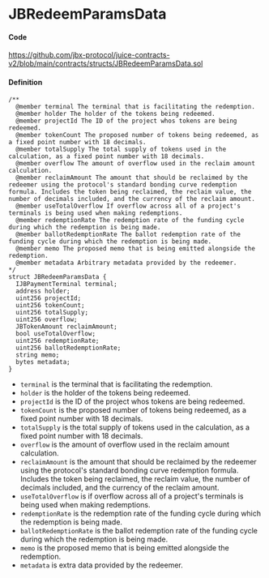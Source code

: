 # JBRedeemParamsData

#### Code

https://github.com/jbx-protocol/juice-contracts-v2/blob/main/contracts/structs/JBRedeemParamsData.sol

#### Definition

```
/** 
  @member terminal The terminal that is facilitating the redemption.
  @member holder The holder of the tokens being redeemed.
  @member projectId The ID of the project whos tokens are being redeemed.
  @member tokenCount The proposed number of tokens being redeemed, as a fixed point number with 18 decimals.
  @member totalSupply The total supply of tokens used in the calculation, as a fixed point number with 18 decimals.
  @member overflow The amount of overflow used in the reclaim amount calculation.
  @member reclaimAmount The amount that should be reclaimed by the redeemer using the protocol's standard bonding curve redemption formula. Includes the token being reclaimed, the reclaim value, the number of decimals included, and the currency of the reclaim amount.
  @member useTotalOverflow If overflow across all of a project's terminals is being used when making redemptions.
  @member redemptionRate The redemption rate of the funding cycle during which the redemption is being made.
  @member ballotRedemptionRate The ballot redemption rate of the funding cycle during which the redemption is being made.
  @member memo The proposed memo that is being emitted alongside the redemption.
  @member metadata Arbitrary metadata provided by the redeemer.
*/
struct JBRedeemParamsData {
  IJBPaymentTerminal terminal;
  address holder;
  uint256 projectId;
  uint256 tokenCount;
  uint256 totalSupply;
  uint256 overflow;
  JBTokenAmount reclaimAmount;
  bool useTotalOverflow;
  uint256 redemptionRate;
  uint256 ballotRedemptionRate;
  string memo;
  bytes metadata;
}
```

* `terminal` is the terminal that is facilitating the redemption.
* `holder` is the holder of the tokens being redeemed.
* `projectId` is the ID of the project whos tokens are being redeemed.
* `tokenCount` is the proposed number of tokens being redeemed, as a fixed point number with 18 decimals.
* `totalSupply` is the total supply of tokens used in the calculation, as a fixed point number with 18 decimals.
* `overflow` is the amount of overflow used in the reclaim amount calculation.
* `reclaimAmount` is the amount that should be reclaimed by the redeemer using the protocol's standard bonding curve redemption formula. Includes the token being reclaimed, the reclaim value, the number of decimals included, and the currency of the reclaim amount.
* `useTotalOverflow` is if overflow across all of a project's terminals is being used when making redemptions.
* `redemptionRate` is the redemption rate of the funding cycle during which the redemption is being made.
* `ballotRedemptionRate` is the ballot redemption rate of the funding cycle during which the redemption is being made.
* `memo` is the proposed memo that is being emitted alongside the redemption.
* `metadata` is extra data provided by the redeemer.
